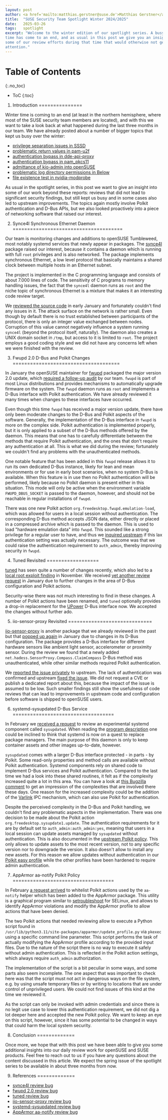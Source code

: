 ```yaml
---
layout: post
author: <a href='mailto:matthias.gerstner@suse.de'>Matthias Gerstner</a>
title:  "SUSE Security Team Spotlight Winter 2024/2025"
date:   2025-03-26
tags:   spotlight
excerpt: "Welcome to the winter edition of our spotlight series. A busy winter
time has come to an end, and as usual in this post we give you an insight into
some of our review efforts during that time that would otherwise not get much
attention."
---
```


Table of Contents
=================
{:.no_toc}

* ToC
{:toc}

1) Introduction
===============

Winter time is coming to an end (at least in the northern hemisphere, where
most of the SUSE security team members are located), and with this we want to
take a look back at what happened during the last three months in our team.
We have already posted about a number of bigger topics that kept us busy over
the winter:

- [privilege separation issues in SSSD][blog:sssd-privsep]
- [problematic return values in pam-u2f][blog:pam-u2f]
- [authentication bypass in dde-api-proxy][blog:dde-api-proxy]
- [authentication bypass in pam\_pkcs11][blog:pam-pkcs11]
- [admittance of kio-admin into openSUSE][blog:kde-admin]
- [problematic log directory permissions in Below][blog:below]
- [file existence test in nvidia-modprobe][blog:nvidia-modprobe]

As usual in the spotlight series, in this post we want to give an insight into
some of our work beyond these reports: reviews that did not lead to significant
security findings, but still kept us busy and in some cases also led to
upstream improvements. The topics again mostly involve Polkit authentication
and D-Bus APIs, but we also looked proactively into a piece of networking
software that raised our interest.

2) Synce4l Synchronous Ethernet Daemon
======================================

Our team is monitoring changes and additions to openSUSE Tumbleweed, most
notably systemd services that newly appear in packages. The
[synce4l][upstream:synce4l] package raised our interest, because it contains a
daemon which is running with full `root` privileges and is also networked. The
package implements synchronous Ethernet, a low level protocol that basically
maintains a shared clock between multiple hosts in an Ethernet subnet.

The project is implemented in the C programming language and consists of about
7.000 lines of code. The sensitivity of C programs to memory handling issues,
the fact that the `synce4l` daemon runs as `root` and the niche topic of
synchronous Ethernet is a mixture that makes it an interesting code review
target.

We [reviewed the source code][bugzilla:synce4l] in early January and
fortunately couldn't find any issues in it. The attack surface on the network
is rather small. Even though by default there is no trust established between
participants of the protocol, there is only an integer value exchanged between
nodes. Corruption of this value cannot negatively influence a system running
`synce4l` (beyond the protocol itself, naturally). The daemon also creates a
UNIX domain socket in `/tmp`, but access to it is limited to `root`. The
project employs a good coding style and we did not have any concerns left when
we were finished with the review.

3) Fwupd 2.0 D-Bus and Polkit Changes
=====================================

In January the openSUSE maintainer for [fwupd][upstream:fwupd] packaged the
major version 2.0 update, which [required a follow-up audit][bugzilla:fwupd]
by our team. `fwupd` is part of most Linux distributions and provides
mechanisms to automatically upgrade firmware on the system. The `fwupd` daemon
runs as `root` and implements a D-Bus interface with Polkit authentication. We
have already reviewed it many times when changes to these interfaces have
occurred.

Even though this time `fwupd` has received a major version update, there have
only been moderate changes to the D-Bus and Polkit aspects of the software.
Generally, the implementation of the D-Bus interface in `fwupd` is more on the
complex side. Polkit authentication is implemented properly, but it is only
applied to a subset of the D-Bus methods offered by the daemon. This means
that one has to carefully differentiate between the methods that require
Polkit authentication, and the ones that don't require any authentication at
all. This is what we did during the review; fortunately we couldn't find any
problems with the unauthenticated methods.

One notable feature that has been added in this `fwupd` release allows it to
run its own dedicated D-Bus instance, likely for lean and mean environments or
for use in early boot scenarios, when no system D-Bus is available. When this
feature is in use then no Polkit authentication will be performed, likely
because no Polkit daemon is present either in this situation. This mode will
only be active when the environment variable `FWUPD_DBUS_SOCKET` is passed to
the daemon, however, and should not be reachable in regular installations of
`fwupd`.

There was one new Polkit action `org.freedesktop.fwupd.emulation-load`,
which was allowed for users in a local session without authentication.
The corresponding D-Bus method accepts JSON data, either directly or placed in
a compressed archive which is passed to the daemon. This is used to load
"hardware emulation data" into `fwupd`. This sounded like a strong
privilege for a regular user to have, and thus we [inquired
upstream][fwupd:emulation-load-issue] if this lax authentication setting was
actually necessary. The outcome was that we could raise the authentication
requirement to `auth_admin`, thereby improving security in `fwupd`.

4) Tuned Revisited
==================

[tuned][upstream:tuned] has seen quite a number of changes recently, which
also led to a [local root exploit finding][blog:tuned] in November. We
received [yet another review request][bugzilla:tuned] in January due to
further changes in the area of D-Bus configuration and Polkit actions.

Security-wise there was not much interesting to find in these changes. A
number of Polkit actions have been renamed, and `tuned` optionally provides a
drop-in replacement for the [UPower][upstream:upower] D-Bus interface now. We
accepted the changes without further ado.

5) iio-sensor-proxy Revisited
=============================

[iio-sensor-proxy][upstream:iio-sensor-proxy] is another package that we
already reviewed in the past but that [popped up
again][bugzilla:iio-sensor-proxy] in January due to changes in its D-Bus
configuration. The package provides a D-Bus interface for different hardware
sensors like ambient light sensor, accelerometer or proximity sensor.  During
the review we found that a newly added
`net.hadess.SensorProxy.Compass.ClaimCompass` D-Bus method was
unauthenticated, while other similar methods required Polkit authentication.

We [reported the issue privately][iio-sensor-proxy:private-issue] to upstream.
The lack of authentication was confirmed and upstream [fixed the
issue][iio-sensor-proxy:bugfix-pr]. We did not request a CVE or publish a
dedicated report about this, because the impact of the issue is assumed to be
low. Such smaller findings still show the usefulness of code reviews that can
lead to improvements in upstream code and configuration before software is
shipped to openSUSE users.

6) systemd-sysupdated D-Bus Service
===================================

In February we [received a request][bugzilla:sysupdated] to review an
experimental systemd component called `sysupdated`. When reading the [program
description][sysupdated:documentation] one could be inclined to think that
systemd is now on a quest to replace package managers. The main purpose of
this daemon is only to keep container assets and other images up-to-date,
however.

`sysupdated` comes with a larger D-Bus interface protected - in parts - by
Polkit. Some read-only properties and method calls are available without
Polkit authentication. Systemd components rely on shared code to implement
D-Bus services and Polkit authentication. Compared to the last time we had a
look into these shared routines, it felt as if the complexity increased quite
a lot in this area. You can have a look at [this Bugzilla
comment][bugzilla:sysupdated-polkit-details] to get an impression of the
complexities that are involved there these days. One reason for the increased
complexity could be the addition of the [Varlink](https://varlink.org) IPC
mechanism, which can also use Polkit for authentication.

Despite the perceived complexity in the D-Bus and Polkit handling, we couldn't
find any problematic aspects in the implementation. There was one decision to
be made about the Polkit action `org.freedesktop.sysupdate1.update`. The
authentication requirements for it are by default set to
`auth_admin:auth_admin:yes`, meaning that users in a local session can update
assets managed by `sysupdated` without authentication.  This is also
documented in the [upstream Polkit policy][sysupdated:security-warning]. This
only allows to update assets to the most recent version, not to any specific
version nor to downgrade the version. It also doesn't allow to install
any new assets. For this reason we allow updates without authentication in our
[Polkit easy profile][opensuse:polkit-configuration] while the other profiles
have been hardened to require admin authentication.

7) AppArmor aa-notify Polkit Policy
===================================

In February [a request arrived][bugzilla:aa-notify] to whitelist Polkit
actions used by the `aa-notify` helper which has been added to the AppArmor
package. This utility is a graphical program similar to
[setroubleshoot][opensuse:setroubleshoot] for SELinux, and allows to
identify AppArmor violations and modify the AppArmor profile to allow
actions that have been denied.

The two Polkit actions that needed reviewing allow to execute a Python script
found in \
`/usr/lib/python3.11/site-packages/apparmor/update_profile.py` via
`pkexec` using a specific command line parameter. This script performs the
task of actually modifying the AppArmor profile according to the provided
input files. Due to the nature of the script there is no way to execute it
safely without admin authentication. This is reflected in the Polkit action
settings, which always require `auth_admin` authorization.

The implementation of the script is a bit peculiar in some ways, and some
parts also seem incomplete. The one aspect that was important to check here
was that the script must not act in dangerous ways on the file system, e.g. by
using unsafe temporary files or by writing to locations that are under control
of unprivileged users. We could not find issues of this kind at the time we
reviewed it.

As the script can only be invoked with admin credentials and since there is no
legit use case to lower this authentication requirement, we did not dig a lot
deeper here and accepted the new Polkit policy. We want to keep an eye on
this script, however, since it has some potential to be changed in ways that
could harm the local system security.

8) Conclusion
=============

Once more, we hope that with this post we have been able to give you some
additional insights into our daily review work for openSUSE and SUSE products.
Feel free to reach out to us if you have any questions about the content
discussed in this article. We expect the spring issue of the spotlight series
to be available in about three months from now.

9) References
=============

- [synce4l review bug][bugzilla:synce4l]
- [fwupd 2.0 review bug][bugzilla:fwupd]
- [tuned review bug][bugzilla:tuned]
- [iio-sensor-proxy review bug][bugzilla:iio-sensor-proxy]
- [systemd-sysupdated review bug][bugzilla:sysupdated]
- [AppArmor aa-notify review bug][bugzilla:aa-notify]

[blog:kde-admin]: /2025/02/21/kio-admin-admittance.html
[blog:pam-pkcs11]: /2025/02/06/pam-pkcs11-pam-ignore-auth-bypass.html
[blog:dde-api-proxy]: /2025/01/24/dde-api-proxy-privilege-escalation.html
[blog:pam-u2f]: /2025/01/14/pam-u2f-ignore-returns.html
[blog:sssd-privsep]: /2024/12/19/sssd-lacking-privilege-separation.html
[blog:tuned]: /2024/11/26/tuned-instance-create.html
[blog:below]: /2025/03/12/below-world-writable-log-dir.html
[blog:nvidia-modprobe]: /2025/03/26/nvidia-modprobe.html
[bugzilla:fwupd]: https://bugzilla.suse.com/show_bug.cgi?id=1235659
[bugzilla:synce4l]: https://bugzilla.suse.com/show_bug.cgi?id=1222237
[bugzilla:tuned]: https://bugzilla.suse.com/show_bug.cgi?id=1236029
[bugzilla:iio-sensor-proxy]: https://bugzilla.suse.com/show_bug.cgi?id=1236290
[bugzilla:sysupdated]: https://bugzilla.suse.com/show_bug.cgi?id=1237106
[bugzilla:sysupdated-polkit-details]: https://bugzilla.suse.com/show_bug.cgi?id=1237106#c9
[bugzilla:aa-notify]: https://bugzilla.suse.com/show_bug.cgi?id=1237329
[upstream:synce4l]: https://github.com/intel/synce4l
[upstream:fwupd]: https://github.com/fwupd/fwupd
[upstream:tuned]: https://tuned-project.org
[upstream:upower]: https://upower.freedesktop.org
[upstream:iio-sensor-proxy]: https://gitlab.freedesktop.org/hadess/iio-sensor-proxy/
[fwupd:emulation-load-issue]: https://github.com/fwupd/fwupd/issues/8360
[iio-sensor-proxy:private-issue]: https://gitlab.freedesktop.org/hadess/iio-sensor-proxy/-/issues/405
[iio-sensor-proxy:bugfix-pr]: https://gitlab.freedesktop.org/hadess/iio-sensor-proxy/-/merge_requests/393
[sysupdated:documentation]: https://www.freedesktop.org/software/systemd/man/latest/systemd-sysupdate.html
[sysupdated:security-warning]: https://github.com/systemd/systemd/blob/cd20d48c69f9e586de914e1facf33b11122477ae/src/sysupdate/org.freedesktop.sysupdate1.policy#L22
[opensuse:polkit-configuration]: https://en.opensuse.org/openSUSE:Security_Documentation#Configuration_of_Polkit_Settings
[opensuse:setroubleshoot]: https://manpages.opensuse.org/Tumbleweed/setroubleshoot-server/setroubleshootd.8.en.html
